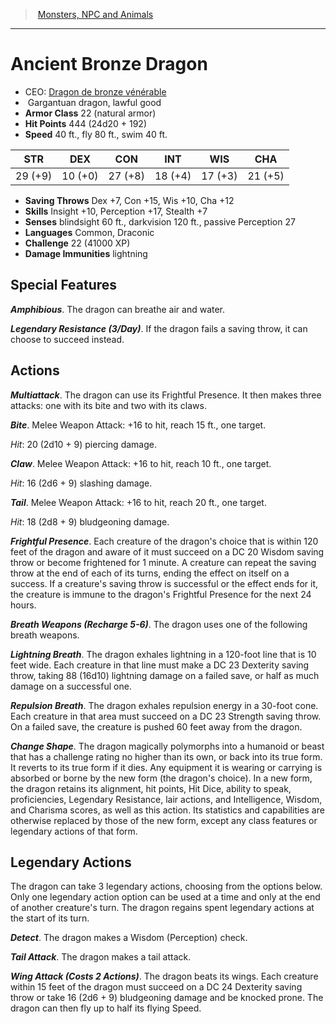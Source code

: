 ﻿---
!MonsterItem
Family: MonsterVO
Type: dragon
Size: Gargantuan
Alignment: lawful good
ArmorClass: 22 (natural armor)
HitPoints: 444 (24d20 + 192)
Speed: 40 ft., fly 80 ft., swim 40 ft.
Strength: 29 (+9)
Dexterity: 10 (+0)
Constitution: 27 (+8)
Intelligence: 18 (+4)
Wisdom: 17 (+3)
Charisma: 21 (+5)
SavingThrows: Dex +7, Con +15, Wis +10, Cha +12
Skills: Insight +10, Perception +17, Stealth +7
DamageImmunities: lightning
Senses: blindsight 60 ft., darkvision 120 ft., passive Perception 27
Languages: Common, Draconic
Challenge: 22 (41000 XP)
Id: monsters_vo.md#ancient-bronze-dragon
ParentLink: monsters_vo.md#monsters-npc-and-animals
Name: Ancient Bronze Dragon
ParentName: Monsters, NPC and Animals
NameLevel: 1
AltName: '[Dragon de bronze vénérable](hd_monsters_dragon_de_bronze_venerable.md)'
Attributes:
  Name: Ancient Bronze Dragon
  Markdown: >+
    # <!--Name-->Ancient Bronze Dragon<!--/Name-->


    - CEO: <!--AltName-->[Dragon de bronze vénérable](hd_monsters_dragon_de_bronze_venerable.md)<!--/AltName-->

    -  <!--Size-->Gargantuan<!--/Size--> <!--Type-->dragon<!--/Type-->, <!--Alignment-->lawful good<!--/Alignment-->

    - **Armor Class** <!--ArmorClass-->22 (natural armor)<!--/ArmorClass-->

    - **Hit Points** <!--HitPoints-->444 (24d20 + 192)<!--/HitPoints-->

    - **Speed** <!--Speed-->40 ft., fly 80 ft., swim 40 ft.<!--/Speed-->


    |STR|DEX|CON|INT|WIS|CHA|

    |---|---|---|---|---|---|

    |<!--Strength-->29 (+9)<!--/Strength-->|<!--Dexterity-->10 (+0)<!--/Dexterity-->|<!--Constitution-->27 (+8)<!--/Constitution-->|<!--Intelligence-->18 (+4)<!--/Intelligence-->|<!--Wisdom-->17 (+3)<!--/Wisdom-->|<!--Charisma-->21 (+5)<!--/Charisma-->|


    - **Saving Throws** <!--SavingThrows-->Dex +7, Con +15, Wis +10, Cha +12<!--/SavingThrows-->

    - **Skills** <!--Skills-->Insight +10, Perception +17, Stealth +7<!--/Skills-->

    - **Senses** <!--Senses-->blindsight 60 ft., darkvision 120 ft., passive Perception 27<!--/Senses-->

    - **Languages** <!--Languages-->Common, Draconic<!--/Languages-->

    - **Challenge** <!--Challenge-->22 (41000 XP)<!--/Challenge-->

    - **Damage Immunities** <!--DamageImmunities-->lightning<!--/DamageImmunities-->


    ## Special Features


    **_Amphibious_**. The dragon can breathe air and water.


    **_Legendary Resistance (3/Day)_**. If the dragon fails a saving throw, it can choose to succeed instead.


    ## Actions


    **_Multiattack_**. The dragon can use its Frightful Presence. It then makes three attacks: one with its bite and two with its claws.


    **_Bite_**. Melee Weapon Attack: +16 to hit, reach 15 ft., one target.


    _Hit_: 20 (2d10 + 9) piercing damage.


    **_Claw_**. Melee Weapon Attack: +16 to hit, reach 10 ft., one target.


    _Hit_: 16 (2d6 + 9) slashing damage.


    **_Tail_**. Melee Weapon Attack: +16 to hit, reach 20 ft., one target.


    _Hit_: 18 (2d8 + 9) bludgeoning damage.


    **_Frightful Presence_**. Each creature of the dragon's choice that is within 120 feet of the dragon and aware of it must succeed on a DC 20 Wisdom saving throw or become frightened for 1 minute. A creature can repeat the saving throw at the end of each of its turns, ending the effect on itself on a success. If a creature's saving throw is successful or the effect ends for it, the creature is immune to the dragon's Frightful Presence for the next 24 hours.


    **_Breath Weapons (Recharge 5-6)_**. The dragon uses one of the following breath weapons.


    **_Lightning Breath_**. The dragon exhales lightning in a 120-foot line that is 10 feet wide. Each creature in that line must make a DC 23 Dexterity saving throw, taking 88 (16d10) lightning damage on a failed save, or half as much damage on a successful one.


    **_Repulsion Breath_**. The dragon exhales repulsion energy in a 30-foot cone. Each creature in that area must succeed on a DC 23 Strength saving throw. On a failed save, the creature is pushed 60 feet away from the dragon.


    **_Change Shape_**. The dragon magically polymorphs into a humanoid or beast that has a challenge rating no higher than its own, or back into its true form. It reverts to its true form if it dies. Any equipment it is wearing or carrying is absorbed or borne by the new form (the dragon's choice). In a new form, the dragon retains its alignment, hit points, Hit Dice, ability to speak, proficiencies, Legendary Resistance, lair actions, and Intelligence, Wisdom, and Charisma scores, as well as this action. Its statistics and capabilities are otherwise replaced by those of the new form, except any class features or legendary actions of that form.


    ## Legendary Actions


    The dragon can take 3 legendary actions, choosing from the options below. Only one legendary action option can be used at a time and only at the end of another creature's turn. The dragon regains spent legendary actions at the start of its turn.


    **_Detect_**. The dragon makes a Wisdom (Perception) check.


    **_Tail Attack_**. The dragon makes a tail attack.


    **_Wing Attack (Costs 2 Actions)_**. The dragon beats its wings. Each creature within 15 feet of the dragon must succeed on a DC 24 Dexterity saving throw or take 16 (2d6 + 9) bludgeoning damage and be knocked prone. The dragon can then fly up to half its flying Speed.

  AltName: '[Dragon de bronze vénérable](hd_monsters_dragon_de_bronze_venerable.md)'
  Size: Gargantuan
  Type: dragon
  Alignment: lawful good
  ArmorClass: 22 (natural armor)
  HitPoints: 444 (24d20 + 192)
  Speed: 40 ft., fly 80 ft., swim 40 ft.
  Strength: 29 (+9)
  Dexterity: 10 (+0)
  Constitution: 27 (+8)
  Intelligence: 18 (+4)
  Wisdom: 17 (+3)
  Charisma: 21 (+5)
  SavingThrows: Dex +7, Con +15, Wis +10, Cha +12
  Skills: Insight +10, Perception +17, Stealth +7
  Senses: blindsight 60 ft., darkvision 120 ft., passive Perception 27
  Languages: Common, Draconic
  Challenge: 22 (41000 XP)
  DamageImmunities: lightning
AttributesDictionary: >+
  Name: Ancient Bronze Dragon

  Markdown: >+

    # <!--Name-->Ancient Bronze Dragon<!--/Name-->





    - CEO: <!--AltName-->[Dragon de bronze vénérable](hd_monsters_dragon_de_bronze_venerable.md)<!--/AltName-->



    -  <!--Size-->Gargantuan<!--/Size--> <!--Type-->dragon<!--/Type-->, <!--Alignment-->lawful good<!--/Alignment-->



    - **Armor Class** <!--ArmorClass-->22 (natural armor)<!--/ArmorClass-->



    - **Hit Points** <!--HitPoints-->444 (24d20 + 192)<!--/HitPoints-->



    - **Speed** <!--Speed-->40 ft., fly 80 ft., swim 40 ft.<!--/Speed-->





    |STR|DEX|CON|INT|WIS|CHA|



    |---|---|---|---|---|---|



    |<!--Strength-->29 (+9)<!--/Strength-->|<!--Dexterity-->10 (+0)<!--/Dexterity-->|<!--Constitution-->27 (+8)<!--/Constitution-->|<!--Intelligence-->18 (+4)<!--/Intelligence-->|<!--Wisdom-->17 (+3)<!--/Wisdom-->|<!--Charisma-->21 (+5)<!--/Charisma-->|





    - **Saving Throws** <!--SavingThrows-->Dex +7, Con +15, Wis +10, Cha +12<!--/SavingThrows-->



    - **Skills** <!--Skills-->Insight +10, Perception +17, Stealth +7<!--/Skills-->



    - **Senses** <!--Senses-->blindsight 60 ft., darkvision 120 ft., passive Perception 27<!--/Senses-->



    - **Languages** <!--Languages-->Common, Draconic<!--/Languages-->



    - **Challenge** <!--Challenge-->22 (41000 XP)<!--/Challenge-->



    - **Damage Immunities** <!--DamageImmunities-->lightning<!--/DamageImmunities-->





    ## Special Features





    **_Amphibious_**. The dragon can breathe air and water.





    **_Legendary Resistance (3/Day)_**. If the dragon fails a saving throw, it can choose to succeed instead.





    ## Actions





    **_Multiattack_**. The dragon can use its Frightful Presence. It then makes three attacks: one with its bite and two with its claws.





    **_Bite_**. Melee Weapon Attack: +16 to hit, reach 15 ft., one target.





    _Hit_: 20 (2d10 + 9) piercing damage.





    **_Claw_**. Melee Weapon Attack: +16 to hit, reach 10 ft., one target.





    _Hit_: 16 (2d6 + 9) slashing damage.





    **_Tail_**. Melee Weapon Attack: +16 to hit, reach 20 ft., one target.





    _Hit_: 18 (2d8 + 9) bludgeoning damage.





    **_Frightful Presence_**. Each creature of the dragon's choice that is within 120 feet of the dragon and aware of it must succeed on a DC 20 Wisdom saving throw or become frightened for 1 minute. A creature can repeat the saving throw at the end of each of its turns, ending the effect on itself on a success. If a creature's saving throw is successful or the effect ends for it, the creature is immune to the dragon's Frightful Presence for the next 24 hours.





    **_Breath Weapons (Recharge 5-6)_**. The dragon uses one of the following breath weapons.





    **_Lightning Breath_**. The dragon exhales lightning in a 120-foot line that is 10 feet wide. Each creature in that line must make a DC 23 Dexterity saving throw, taking 88 (16d10) lightning damage on a failed save, or half as much damage on a successful one.





    **_Repulsion Breath_**. The dragon exhales repulsion energy in a 30-foot cone. Each creature in that area must succeed on a DC 23 Strength saving throw. On a failed save, the creature is pushed 60 feet away from the dragon.





    **_Change Shape_**. The dragon magically polymorphs into a humanoid or beast that has a challenge rating no higher than its own, or back into its true form. It reverts to its true form if it dies. Any equipment it is wearing or carrying is absorbed or borne by the new form (the dragon's choice). In a new form, the dragon retains its alignment, hit points, Hit Dice, ability to speak, proficiencies, Legendary Resistance, lair actions, and Intelligence, Wisdom, and Charisma scores, as well as this action. Its statistics and capabilities are otherwise replaced by those of the new form, except any class features or legendary actions of that form.





    ## Legendary Actions





    The dragon can take 3 legendary actions, choosing from the options below. Only one legendary action option can be used at a time and only at the end of another creature's turn. The dragon regains spent legendary actions at the start of its turn.





    **_Detect_**. The dragon makes a Wisdom (Perception) check.





    **_Tail Attack_**. The dragon makes a tail attack.





    **_Wing Attack (Costs 2 Actions)_**. The dragon beats its wings. Each creature within 15 feet of the dragon must succeed on a DC 24 Dexterity saving throw or take 16 (2d6 + 9) bludgeoning damage and be knocked prone. The dragon can then fly up to half its flying Speed.



  AltName: '[Dragon de bronze vénérable](hd_monsters_dragon_de_bronze_venerable.md)'

  Size: Gargantuan

  Type: dragon

  Alignment: lawful good

  ArmorClass: 22 (natural armor)

  HitPoints: 444 (24d20 + 192)

  Speed: 40 ft., fly 80 ft., swim 40 ft.

  Strength: 29 (+9)

  Dexterity: 10 (+0)

  Constitution: 27 (+8)

  Intelligence: 18 (+4)

  Wisdom: 17 (+3)

  Charisma: 21 (+5)

  SavingThrows: Dex +7, Con +15, Wis +10, Cha +12

  Skills: Insight +10, Perception +17, Stealth +7

  Senses: blindsight 60 ft., darkvision 120 ft., passive Perception 27

  Languages: Common, Draconic

  Challenge: 22 (41000 XP)

  DamageImmunities: lightning

---
> [Monsters, NPC and Animals](srd_monsters.md)

---

# Ancient Bronze Dragon

- CEO: [Dragon de bronze vénérable](hd_monsters_dragon_de_bronze_venerable.md)
-  Gargantuan dragon, lawful good
- **Armor Class** 22 (natural armor)
- **Hit Points** 444 (24d20 + 192)
- **Speed** 40 ft., fly 80 ft., swim 40 ft.

|STR|DEX|CON|INT|WIS|CHA|
|---|---|---|---|---|---|
|29 (+9)|10 (+0)|27 (+8)|18 (+4)|17 (+3)|21 (+5)|

- **Saving Throws** Dex +7, Con +15, Wis +10, Cha +12
- **Skills** Insight +10, Perception +17, Stealth +7
- **Senses** blindsight 60 ft., darkvision 120 ft., passive Perception 27
- **Languages** Common, Draconic
- **Challenge** 22 (41000 XP)
- **Damage Immunities** lightning

## Special Features

**_Amphibious_**. The dragon can breathe air and water.

**_Legendary Resistance (3/Day)_**. If the dragon fails a saving throw, it can choose to succeed instead.

## Actions

**_Multiattack_**. The dragon can use its Frightful Presence. It then makes three attacks: one with its bite and two with its claws.

**_Bite_**. Melee Weapon Attack: +16 to hit, reach 15 ft., one target.

_Hit_: 20 (2d10 + 9) piercing damage.

**_Claw_**. Melee Weapon Attack: +16 to hit, reach 10 ft., one target.

_Hit_: 16 (2d6 + 9) slashing damage.

**_Tail_**. Melee Weapon Attack: +16 to hit, reach 20 ft., one target.

_Hit_: 18 (2d8 + 9) bludgeoning damage.

**_Frightful Presence_**. Each creature of the dragon's choice that is within 120 feet of the dragon and aware of it must succeed on a DC 20 Wisdom saving throw or become frightened for 1 minute. A creature can repeat the saving throw at the end of each of its turns, ending the effect on itself on a success. If a creature's saving throw is successful or the effect ends for it, the creature is immune to the dragon's Frightful Presence for the next 24 hours.

**_Breath Weapons (Recharge 5-6)_**. The dragon uses one of the following breath weapons.

**_Lightning Breath_**. The dragon exhales lightning in a 120-foot line that is 10 feet wide. Each creature in that line must make a DC 23 Dexterity saving throw, taking 88 (16d10) lightning damage on a failed save, or half as much damage on a successful one.

**_Repulsion Breath_**. The dragon exhales repulsion energy in a 30-foot cone. Each creature in that area must succeed on a DC 23 Strength saving throw. On a failed save, the creature is pushed 60 feet away from the dragon.

**_Change Shape_**. The dragon magically polymorphs into a humanoid or beast that has a challenge rating no higher than its own, or back into its true form. It reverts to its true form if it dies. Any equipment it is wearing or carrying is absorbed or borne by the new form (the dragon's choice). In a new form, the dragon retains its alignment, hit points, Hit Dice, ability to speak, proficiencies, Legendary Resistance, lair actions, and Intelligence, Wisdom, and Charisma scores, as well as this action. Its statistics and capabilities are otherwise replaced by those of the new form, except any class features or legendary actions of that form.

## Legendary Actions

The dragon can take 3 legendary actions, choosing from the options below. Only one legendary action option can be used at a time and only at the end of another creature's turn. The dragon regains spent legendary actions at the start of its turn.

**_Detect_**. The dragon makes a Wisdom (Perception) check.

**_Tail Attack_**. The dragon makes a tail attack.

**_Wing Attack (Costs 2 Actions)_**. The dragon beats its wings. Each creature within 15 feet of the dragon must succeed on a DC 24 Dexterity saving throw or take 16 (2d6 + 9) bludgeoning damage and be knocked prone. The dragon can then fly up to half its flying Speed.

